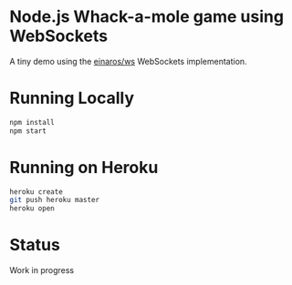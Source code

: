 # Node.js Whack-a-mole game using WebSockets

A tiny demo using the [einaros/ws](http://einaros.github.io/ws/) WebSockets implementation.

# Running Locally

``` bash
npm install
npm start
```

# Running on Heroku

``` bash
heroku create
git push heroku master
heroku open
```

# Status
Work in progress
